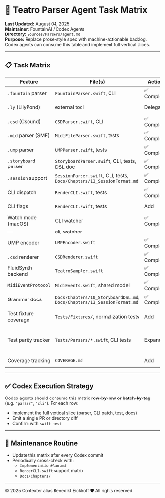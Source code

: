 # 🧩 Teatro Parser Agent Task Matrix

**Last Updated:** August 04, 2025  
**Maintainer:** FountainAI / Codex Agents  
**Directory:** `Sources/Parsers/agent.md`  
**Purpose:** Replace prose-style spec with machine-actionable backlog. Codex agents can consume this table and implement full vertical slices.

---

## 📋 Task Matrix

| Feature                | File(s)                                                                 | Action       | Status  | Blockers                    | Tags                 |
|------------------------|-------------------------------------------------------------------------|--------------|---------|-----------------------------|----------------------|
| `.fountain` parser     | `FountainParser.swift`, CLI                                             | ✅ Complete   | ✅ Done  | —                           | parser, cli, tested  |
| `.ly` (LilyPond)       | external tool                                                           | Delegate     | ✅ Done  | N/A                         | passthrough          |
| `.csd` (Csound)        | `CSDParser.swift`, CLI                                                 | ✅ Complete   | ✅ Done  | —                           | parser, csound      |
| `.mid` parser (SMF)    | `MidiFileParser.swift`, tests                                           | ✅ Complete   | ✅ Done  | —                           | parser, tested       |
| `.ump` parser          | `UMPParser.swift`, tests                                                | ✅ Complete   | ✅ Done  | —                           | parser, tested       |
| `.storyboard` parser   | `StoryboardParser.swift`, CLI, tests, DSL doc                           | ✅ Complete   | ✅ Done  | —                          | parser, dsl, cli     |
| `.session` support     | `SessionParser.swift`, CLI, tests, `Docs/Chapters/13_SessionFormat.md`  | ✅ Complete   | ✅ Done  | —                          | parser, container    |
| CLI dispatch           | `RenderCLI.swift`, tests                                                | ✅ Complete   | ✅ Done  | —                          | cli, tested        |
| CLI flags              | `RenderCLI.swift`, tests                                                | Add          | ✅ Done  | — | cli, flags           |
| Watch mode (macOS)     | CLI watcher                                                             | ✅ Complete   | ✅ Done  |
—                          | cli, watcher         |
| UMP encoder            | `UMPEncoder.swift`                                                      | ✅ Complete   | ✅ Done  | —                          | encoder, ump         |
| `.csd` renderer        | `CSDRenderer.swift`                                                     | ✅ Complete   | ✅ Done  | —                           | renderer, csound    |
| FluidSynth backend     | `TeatroSampler.swift`                                                   | ✅ Complete   | ✅ Done  | —                          | audio, output        |
| `MidiEventProtocol`    | `MidiEvents.swift`, shared model                                        | ✅ Complete   | ✅ Done  | —                          | core, protocol       |
| Grammar docs           | `Docs/Chapters/10_StoryboardDSL.md`, `Docs/Chapters/13_SessionFormat.md` | ✅ Complete   | ✅ Done | —                         | docs, spec           |
| Test fixture coverage  | `Tests/Fixtures/`, normalization tests                                  | Add          | ⚠️ Partial | Need fixture MIDI           | tests, fixtures      |
| Test parity tracker    | `Tests/Parsers/*.swift`, CLI tests                                      | Expand       | ⏳ TODO | CLI outputs not verified    | tests, cli           |
| Coverage tracking      | `COVERAGE.md`                                                           | Add          | ✅ Done  | —                          | coverage, report     |

---

## ✅ Codex Execution Strategy

Codex agents should consume this matrix **row-by-row or batch-by-tag** (e.g. `"parser"`, `"cli"`). For each row:

- Implement the full vertical slice (parser, CLI patch, test, docs)
- Emit a single PR or directory diff
- Confirm with `swift test`

---

## 🔄 Maintenance Routine

- Update this matrix after every Codex commit
- Periodically cross-check with:
  - `ImplementationPlan.md`
  - `RenderCLI.swift` support matrix
  - `Docs/Chapters/`

---
© 2025 Contexter alias Benedikt Eickhoff 🛡️ All rights reserved.
